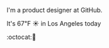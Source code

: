 I'm a product designer at GitHub.

It's 67&#8457; &#9728; in Los Angeles today

:octocat::hamburger: